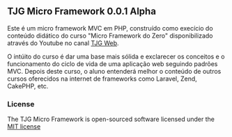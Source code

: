 ## TJG Micro Framework 0.0.1 Alpha
Este é um micro framework MVC em PHP, construído como execício do conteúdo didático do curso "Micro Framework do Zero" disponibilizado através do Youtube no canal [TJG Web](https://www.youtube.com/playlist?list=PLSYIyzca1f9wGynWlC-SH2lVBkE8S81A0).

O intúito do curso é dar uma base mais sólida e exclarecer os conceitos e o funcionamento do ciclo de vida de uma aplicação web seguindo padrões MVC. Depois deste curso, o aluno entenderá melhor o conteúdo de outros cursos oferecidos na internet de frameworks como Laravel, Zend, CakePHP, etc.

### License

The TJG Micro Framework is open-sourced software licensed under the [MIT license](http://opensource.org/licenses/MIT)